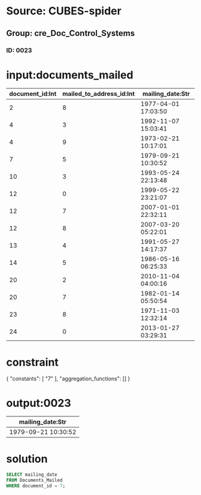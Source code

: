# Source: CUBES-spider
## Group: cre_Doc_Control_Systems
### ID: 0023

# input:documents_mailed

| document_id:Int | mailed_to_address_id:Int | mailing_date:Str |
|---|---|---|
| 2 | 8 | 1977-04-01 17:03:50 |
| 4 | 3 | 1992-11-07 15:03:41 |
| 4 | 9 | 1973-02-21 10:17:01 |
| 7 | 5 | 1979-09-21 10:30:52 |
| 10 | 3 | 1993-05-24 22:13:48 |
| 12 | 0 | 1999-05-22 23:21:07 |
| 12 | 7 | 2007-01-01 22:32:11 |
| 12 | 8 | 2007-03-20 05:22:01 |
| 13 | 4 | 1991-05-27 14:17:37 |
| 14 | 5 | 1986-05-16 06:25:33 |
| 20 | 2 | 2010-11-04 04:00:16 |
| 20 | 7 | 1982-01-14 05:50:54 |
| 23 | 8 | 1971-11-03 12:32:14 |
| 24 | 0 | 2013-01-27 03:29:31 |

# constraint

{
  "constants": [
    "7"
  ],
  "aggregation_functions": []
}

# output:0023

| mailing_date:Str |
|---|
| 1979-09-21 10:30:52 |

# solution

```sql
SELECT mailing_date
FROM Documents_Mailed
WHERE document_id = 7;
```
